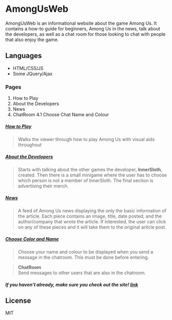# AmongUsWeb

AmongUsWeb is an informational website about the game Among Us. It contains a how-to guide for beginners, Among Us in the news, talk about the developers, as well as a chat room for those looking to chat with people that also enjoy the game.

## Languages
  - HTML/CSS/JS
  - Some JQuery/Ajax

### Pages

  1) How to Play
  2) About the Developers
  3) News
  4) ChatRoom
    4.1 Choose Chat Name and Colour  

##### [How to Play]

 > Walks the viewer through how to play Among Us with visual aids throughout

##### [About the Developers]

 > Starts with talking about the other games the developer, **InnerSloth**, created. Then there is a small minigame where the user has to choose which person is not a member of InnerSloth. The final section is advertising their merch.

##### [News]

 > A feed of Among Us news displaying the only the basic information of the article. Each piece contains an image, title, date posted, and the author/company that wrote the article. If interested, the user can click on any of these pieces and it will take them to the original aritcle post.

##### [Choose Color and Name]

 > Choose your name and colour to be displayed when you send a message in the chatroom. This must be done before entering.
 
> **ChatRoom**<br/>
> Send messages to other users that are also in the chatroom.<br/>

##### If you haven't already, make sure you check out the site! [link]<br/>

License
----

MIT

   [link]: <https://tslobodnick.ca/AmongUsWeb/HowToPlay>
   [How to Play]: <https://tslobodnick.ca/AmongUsWeb/HowToPlay>
   [About The Developers]: <https://tslobodnick.ca/AmongUsWeb/AboutTheDevelopers>
   [News]: <https://tslobodnick.ca/AmongUsWeb/News>
   [Choose Color and Name]: <https://tslobodnick.ca/AmongUsWeb/Chat>
